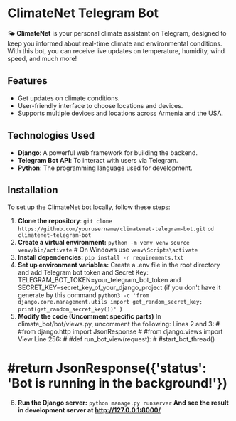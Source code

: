 # ClimateNet Telegram Bot

🌤️ **ClimateNet** is your personal climate assistant on Telegram, designed to keep you informed about real-time climate and environmental conditions. With this bot, you can receive live updates on temperature, humidity, wind speed, and much more!

## Features

- Get updates on climate conditions.
- User-friendly interface to choose locations and devices.
- Supports multiple devices and locations across Armenia and the USA.

## Technologies Used

- **Django**: A powerful web framework for building the backend.
- **Telegram Bot API**: To interact with users via Telegram.
- **Python**: The programming language used for development.

## Installation

To set up the ClimateNet bot locally, follow these steps:

1. **Clone the repository**:
   `git clone https://github.com/yourusername/climatenet-telegram-bot.git`
   `cd climatenet-telegram-bot`
2. **Create a virtual environment:**
   `python -m venv venv`
   `source venv/bin/activate`  # On Windows use `venv\Scripts\activate`  
3. **Install dependencies:**
   `pip install -r requirements.txt`
4. **Set up environment variables:**
   Create a .env file in the root directory and add Telegram bot token and Secret Key:
   TELEGRAM_BOT_TOKEN=your_telegram_bot_token and SECRET_KEY=secret_key_of_your_django_project (if you don't have it generate by this command `python3 -c 'from django.core.management.utils import get_random_secret_key; print(get_random_secret_key())'
`)
5. **Modify the code (Uncomment specific parts)**
   In climate_bot/bot/views.py, uncomment the following:
      Lines 2 and 3:
         # #from django.http import JsonResponse
         # #from django.views import View
   Line 256:
         # #def run_bot_view(request):
            # #start_bot_thread()
#           #return JsonResponse({'status': 'Bot is running in the background!'})
6. **Run the Django server:**
    `python manage.py runserver`
**And see the result in development server at http://127.0.0.1:8000/**
